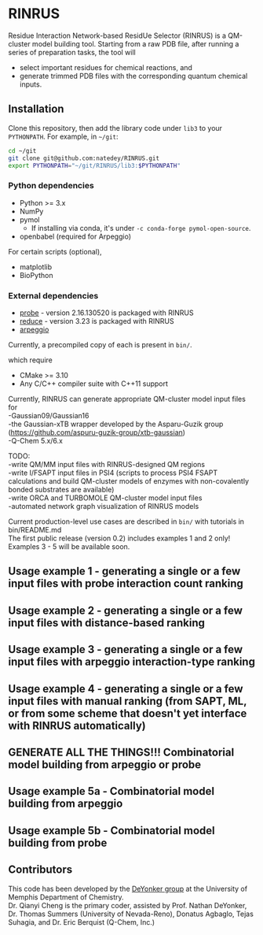 # RINRUS

Residue Interaction Network-based ResidUe Selector (RINRUS) is a QM-cluster model building tool.  Starting from a raw PDB file, after running a series of preparation tasks, the tool will
- select important residues for chemical reactions, and
- generate trimmed PDB files with the corresponding quantum chemical inputs.

## Installation

Clone this repository, then add the library code under `lib3` to your `PYTHONPATH`. For example, in `~/git`:
``` bash
cd ~/git
git clone git@github.com:natedey/RINRUS.git
export PYTHONPATH="~/git/RINRUS/lib3:$PYTHONPATH"
```

### Python dependencies

- Python >= 3.x
- NumPy
- pymol
  - If installing via conda, it's under `-c conda-forge pymol-open-source`.
- openbabel (required for Arpeggio)

For certain scripts (optional),
- matplotlib
- BioPython

### External dependencies

- [probe](https://github.com/rlabduke/probe) - version 2.16.130520 is packaged with RINRUS
- [reduce](https://github.com/rlabduke/reduce) - version 3.23 is packaged with RINRUS
- [arpeggio](http://biosig.unimelb.edu.au/arpeggioweb)

Currently, a precompiled copy of each is present in `bin/`.

which require
- CMake >= 3.10
- Any C/C++ compiler suite with C++11 support

Currently, RINRUS can generate appropriate QM-cluster model input files for  
-Gaussian09/Gaussian16  
-the Gaussian-xTB wrapper developed by the Asparu-Guzik group (https://github.com/aspuru-guzik-group/xtb-gaussian)  
-Q-Chem 5.x/6.x  

TODO:  
-write QM/MM input files with RINRUS-designed QM regions  
-write I/FSAPT input files in PSI4 (scripts to process PSI4 FSAPT calculations and build QM-cluster models of enzymes with non-covalently bonded substrates are available)  
-write ORCA and TURBOMOLE QM-cluster model input files  
-automated network graph visualization of RINRUS models  

Current production-level use cases are described in `bin/` with tutorials in bin/README.md  
The first public release (version 0.2) includes examples 1 and 2 only! Examples 3 - 5 will be available soon.  

## Usage example 1 - generating a single or a few input files with probe interaction count ranking 

## Usage example 2 - generating a single or a few input files with distance-based ranking

## Usage example 3 - generating a single or a few input files with arpeggio interaction-type ranking

## Usage example 4 - generating a single or a few input files with manual ranking (from SAPT, ML, or from some scheme that doesn't yet interface with RINRUS automatically)

## GENERATE ALL THE THINGS!!! Combinatorial model building from arpeggio or probe
## Usage example 5a - Combinatorial model building from arpeggio
## Usage example 5b - Combinatorial model building from probe

## Contributors
This code has been developed by the [DeYonker group](https://www.memphis.edu/chem/faculty-deyonker/index.php) at the University of Memphis Department of Chemistry.  
Dr. Qianyi Cheng is the primary coder, assisted by Prof. Nathan DeYonker, Dr. Thomas Summers (University of Nevada-Reno), Donatus Agbaglo, Tejas Suhagia, and Dr. Eric Berquist (Q-Chem, Inc.)
